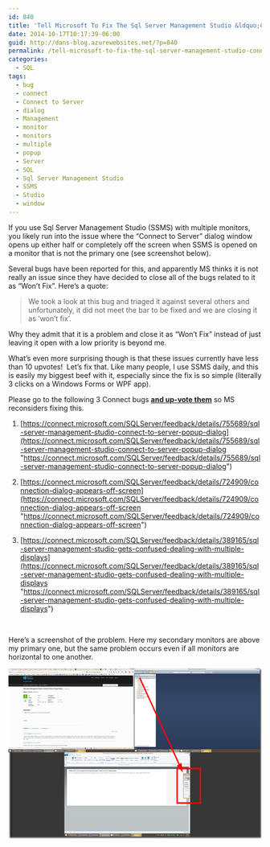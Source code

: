 ```yaml
---
id: 840
title: 'Tell Microsoft To Fix The Sql Server Management Studio &ldquo;Connect to Server&rdquo; Dialog Position'
date: 2014-10-17T10:17:39-06:00
guid: http://dans-blog.azurewebsites.net/?p=840
permalink: /tell-microsoft-to-fix-the-sql-server-management-studio-connect-to-server-dialog-position/
categories:
  - SQL
tags:
  - bug
  - connect
  - Connect to Server
  - dialog
  - Management
  - monitor
  - monitors
  - multiple
  - popup
  - Server
  - SQL
  - Sql Server Management Studio
  - SSMS
  - Studio
  - window
---
```

If you use Sql Server Management Studio (SSMS) with multiple monitors, you likely run into the issue where the “Connect to Server” dialog window opens up either half or completely off the screen when SSMS is opened on a monitor that is not the primary one (see screenshot below).

Several bugs have been reported for this, and apparently MS thinks it is not really an issue since they have decided to close all of the bugs related to it as “Won’t Fix”. Here’s a quote:

> We took a look at this bug and triaged it against several others and unfortunately, it did not meet the bar to be fixed and we are closing it as &#8216;won&#8217;t fix&#8217;.

Why they admit that it is a problem and close it as “Won’t Fix” instead of just leaving it open with a low priority is beyond me.

What’s even more surprising though is that these issues currently have less than 10 upvotes!&#160; Let’s fix that. Like many people, I use SSMS daily, and this is easily my biggest beef with it, especially since the fix is so simple (literally 3 clicks on a Windows Forms or WPF app).

Please go to the following 3 Connect bugs **<u>and up-vote them</u>** so MS reconsiders fixing this.

1. [https://connect.microsoft.com/SQLServer/feedback/details/755689/sql-server-management-studio-connect-to-server-popup-dialog](https://connect.microsoft.com/SQLServer/feedback/details/755689/sql-server-management-studio-connect-to-server-popup-dialog "https://connect.microsoft.com/SQLServer/feedback/details/755689/sql-server-management-studio-connect-to-server-popup-dialog")

2. [https://connect.microsoft.com/SQLServer/feedback/details/724909/connection-dialog-appears-off-screen](https://connect.microsoft.com/SQLServer/feedback/details/724909/connection-dialog-appears-off-screen "https://connect.microsoft.com/SQLServer/feedback/details/724909/connection-dialog-appears-off-screen")

3. [https://connect.microsoft.com/SQLServer/feedback/details/389165/sql-server-management-studio-gets-confused-dealing-with-multiple-displays](https://connect.microsoft.com/SQLServer/feedback/details/389165/sql-server-management-studio-gets-confused-dealing-with-multiple-displays "https://connect.microsoft.com/SQLServer/feedback/details/389165/sql-server-management-studio-gets-confused-dealing-with-multiple-displays")

&#160;

Here’s a screenshot of the problem. Here my secondary monitors are above my primary one, but the same problem occurs even if all monitors are horizontal to one another.

[<img title="Sql Management Studio Multi-Monitor Bug" style="border-top: 0px; border-right: 0px; background-image: none; border-bottom: 0px; padding-top: 0px; padding-left: 0px; border-left: 0px; display: inline; padding-right: 0px" border="0" alt="Sql Management Studio Multi-Monitor Bug" src="/assets/Posts/2014/10/Sql-Management-Studio-Multi-Monitor-Bug_thumb.png" width="600" height="339" />](/assets/Posts/2014/10/Sql-Management-Studio-Multi-Monitor-Bug.png)
